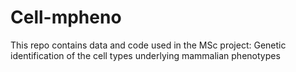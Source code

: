 # Cell-mpheno
This repo contains data and code used in the MSc project: Genetic identification of the cell types underlying mammalian phenotypes

